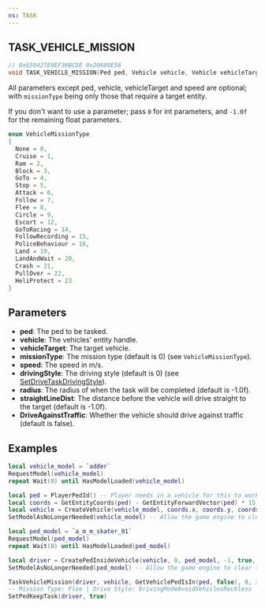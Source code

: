 ```yaml
---
ns: TASK
---
```

## TASK_VEHICLE_MISSION

```c
// 0x659427E0EF36BCDE 0x20609E56
void TASK_VEHICLE_MISSION(Ped ped, Vehicle vehicle, Vehicle vehicleTarget, int missionType, float speed, int drivingStyle, float radius, float straightLineDist, BOOL DriveAgainstTraffic);
```

All parameters except ped, vehicle, vehicleTarget and speed are optional; with `missionType` being only those that require a target entity.

If you don't want to use a parameter; pass `0` for int parameters, and `-1.0f` for the remaining float parameters.

```c
enum VehicleMissionType
{
  None = 0,
  Cruise = 1,
  Ram = 2,
  Block = 3,
  GoTo = 4,
  Stop = 5,
  Attack = 6,
  Follow = 7,
  Flee = 8,
  Circle = 9,
  Escort = 12,
  GoToRacing = 14,
  FollowRecording = 15,
  PoliceBehaviour = 16,
  Land = 19,
  LandAndWait = 20,
  Crash = 21,
  PullOver = 22,
  HeliProtect = 23
}
```

## Parameters
* **ped**: The ped to be tasked.
* **vehicle**: The vehicles' entity handle.
* **vehicleTarget**: The target vehicle.
* **missionType**: The mission type (default is 0) (see `VehicleMissionType`).
* **speed**: The speed in m/s.
* **drivingStyle**: The driving style (default is 0) (see [SetDriveTaskDrivingStyle](#_0xDACE1BE37D88AF67)).
* **radius**: The radius of when the task will be completed (default is -1.0f).
* **straightLineDist**: The distance before the vehicle will drive straight to the target (default is -1.0f).
* **DriveAgainstTraffic**: Whether the vehicle should drive against traffic (default is false).

## Examples

```lua
local vehicle_model = `adder`
RequestModel(vehicle_model)
repeat Wait(0) until HasModelLoaded(vehicle_model)

local ped = PlayerPedId() -- Player needs in a vehicle for this to work
local coords = GetEntityCoords(ped) - GetEntityForwardVector(ped) * 15.0
local vehicle = CreateVehicle(vehicle_model, coords.x, coords.y, coords.z, GetEntityHeading(ped), true, false)
SetModelAsNoLongerNeeded(vehicle_model) -- Allow the game engine to clear the model from memory

local ped_model = `a_m_m_skater_01`
RequestModel(ped_model)
repeat Wait(0) until HasModelLoaded(ped_model)

local driver = CreatePedInsideVehicle(vehicle, 0, ped_model, -1, true, false)
SetModelAsNoLongerNeeded(ped_model) -- Allow the game engine to clear the model from memory

TaskVehicleMission(driver, vehicle, GetVehiclePedIsIn(ped, false), 8, 35.0, 786468, -1.0, -1.0, true)
-- Mission Type: Flee | Drive Style: DrivingModeAvoidVehiclesReckless
SetPedKeepTask(driver, true)
```
